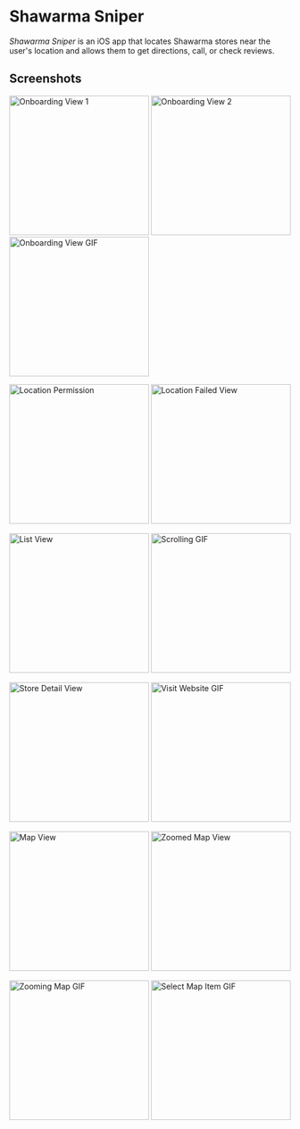 # Shawarma Sniper

_Shawarma Sniper_ is an iOS app that locates Shawarma stores near the user's location and allows them to get directions, call, or check reviews.


## Screenshots

<img alt="Onboarding View 1" src="ShawarmaSniper-screenshots/OnboardingView1.png" width="250"/> <img alt="Onboarding View 2" src="ShawarmaSniper-screenshots/OnboardingView2.png" width="250"/> <img alt="Onboarding View GIF" src="ShawarmaSniper-screenshots/Onboarding.gif" width="250"/>

<img alt="Location Permission" src="ShawarmaSniper-screenshots/LocationPermission.png" width="250"/> <img alt="Location Failed View" src="ShawarmaSniper-screenshots/LocationFailedView.png" width="250"/>

<img alt="List View" src="ShawarmaSniper-screenshots/ListView.png" width="250"/> <img alt="Scrolling GIF" src="ShawarmaSniper-screenshots/Scrolling.gif" width="250"/>

<img alt="Store Detail View" src="ShawarmaSniper-screenshots/DetailView.png" width="250"/> <img alt="Visit Website GIF" src="ShawarmaSniper-screenshots/VisitWebsite.gif" width="250"/>

<img alt="Map View" src="ShawarmaSniper-screenshots/MapView.png" width="250"/> <img alt="Zoomed Map View" src="ShawarmaSniper-screenshots/ZoomedMapView.png" width="250"/>

<img alt="Zooming Map GIF" src="ShawarmaSniper-screenshots/ZoomingMapView.gif" width="250"/> <img alt="Select Map Item GIF" src="ShawarmaSniper-screenshots/SelectMapView.gif" width="250"/>